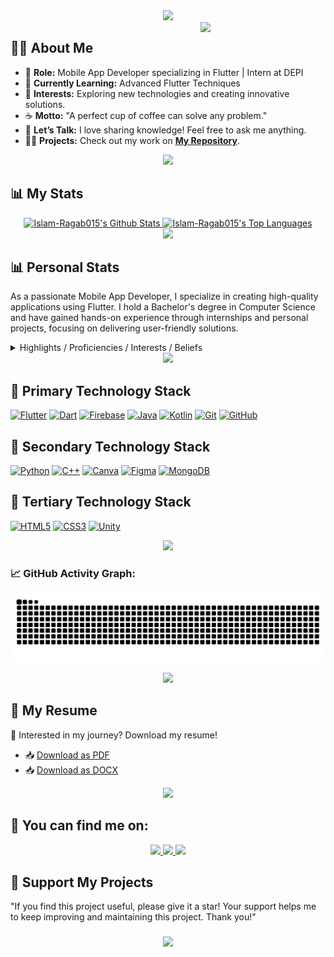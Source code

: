 <div align="center">
    <img src="https://readme-typing-svg.herokuapp.com/?font=Righteous&size=35&center=true&vCenter=true&width=500&height=70&duration=4000&lines=Hello+World!+👋;+I'm+Islam+Elsherif+😎;" />
</div>

<img align='right' src='https://user-images.githubusercontent.com/5713670/87202985-820dcb80-c2b6-11ea-9f56-7ec461c497c3.gif' width='200'>

## 🙋‍♂️ About Me

- 🔭 **Role:** Mobile App Developer specializing in Flutter | Intern at DEPI
- 🌱 **Currently Learning:** Advanced Flutter Techniques
- 🤔 **Interests:** Exploring new technologies and creating innovative solutions.
- ☕ **Motto:** "A perfect cup of coffee can solve any problem."
- 💬 **Let’s Talk:** I love sharing knowledge! Feel free to ask me anything.
- 👨‍💻 **Projects:** Check out my work on **[My Repository](https://github.com/Islam-Ragab015?tab=repositories)**.

<div align="center">
    <img src="https://user-images.githubusercontent.com/73097560/115834477-dbab4500-a447-11eb-908a-139a6edaec5c.gif" />
</div>

## 📊 My Stats

<div align="center">
    <a href="https://github.com/Islam-Ragab015">
        <img alt="Islam-Ragab015's Github Stats" src="https://github-readme-stats.vercel.app/api?username=Islam-Ragab015&show_icons=true&count_private=true&theme=radical&hide_border=true&bg_color=0D1117" />
    </a>
    <a href="https://github.com/Islam-Ragab015">
        <img alt="Islam-Ragab015's Top Languages" src="https://github-readme-stats.vercel.app/api/top-langs/?username=Islam-Ragab015&langs_count=8&count_private=true&layout=compact&theme=radical&hide_border=true&bg_color=0D1117" />
    </a>
</div>

<div align="center">
    <img src="https://user-images.githubusercontent.com/73097560/115834477-dbab4500-a447-11eb-908a-139a6edaec5c.gif" />
</div>

## 📊 Personal Stats

As a passionate Mobile App Developer, I specialize in creating high-quality applications using Flutter. I hold a Bachelor's degree in Computer Science and have gained hands-on experience through internships and personal projects, focusing on delivering user-friendly solutions.

<details>
  <summary>Highlights / Proficiencies / Interests / Beliefs</summary>

 **Highlights:**
- ⭐ Recent graduate with a Bachelor’s in Computer Science and Information Systems.
- ⭐ Completed a certification in Flutter development from ITI.
- ⭐ Developed multiple Flutter applications demonstrating my mobile app development skills.
- ⭐ Engaged in collaborative projects during my internship at DEPI, contributing to team success.
- ⭐ Dedicated to continuous learning and skill enhancement in mobile development.
- ⭐ Passionate about creating innovative solutions that improve user experience.

**Proficiencies:**
- 📚 Flutter & Dart for mobile app development.
- 📚 Firebase for backend services and databases.
- 📚 State Management using BLoC and Cubit.
- 📚 UI/UX design principles focusing on responsive interfaces.
- 📚 Git and GitHub for version control.
- 📚 Experience with RESTful APIs and integrations.
- 📚 Agile methodologies for efficient project management.

**Interests:**
- ✔️ Exploring new technologies and trends in mobile development.
- ✔️ Engaging in personal projects to refine skills and experiment.
- ✔️ Collaborating with tech community members to share knowledge.

**Big believer in:**
- 💡 The importance of self-education and lifelong learning.
- 💡 The value of collaboration in achieving project success.
- 💡 The role of user feedback in improving functionality and design.
- 💡 The impact of technology in enhancing life and solving real-world problems.

</details>

<div align="center">
    <img src="https://user-images.githubusercontent.com/73097560/115834477-dbab4500-a447-11eb-908a-139a6edaec5c.gif" />
</div>

## 🥇 Primary Technology Stack

[![Flutter](https://img.shields.io/badge/Flutter-%2302569B.svg?style=for-the-badge&logo=Flutter&logoColor=white)](https://flutter.dev/)
[![Dart](https://img.shields.io/badge/Dart-%230175C2.svg?style=for-the-badge&logo=dart&logoColor=white)](https://dart.dev/)
[![Firebase](https://img.shields.io/badge/Firebase-%23039BE5.svg?style=for-the-badge&logo=firebase)](https://firebase.google.com/)
[![Java](https://img.shields.io/badge/Java-%23ED8B00.svg?style=for-the-badge&logo=java&logoColor=white)](https://www.java.com/)
[![Kotlin](https://img.shields.io/badge/Kotlin-%230095D5.svg?style=for-the-badge&logo=kotlin&logoColor=white)](https://kotlinlang.org/)
[![Git](https://img.shields.io/badge/Git-%23F05033.svg?style=for-the-badge&logo=git&logoColor=white)](https://git-scm.com/)
[![GitHub](https://img.shields.io/badge/GitHub-%23181717.svg?style=for-the-badge&logo=github&logoColor=white)](https://github.com/)

## 🥈 Secondary Technology Stack

[![Python](https://img.shields.io/badge/Python-%233776AB.svg?style=for-the-badge&logo=python&logoColor=white)](https://www.python.org/)
[![C++](https://img.shields.io/badge/C++-%2300599C.svg?style=for-the-badge&logo=c%2B%2B&logoColor=white)](https://isocpp.org/)
[![Canva](https://img.shields.io/badge/Canva-%23E53E00.svg?style=for-the-badge&logo=canva&logoColor=white)](https://www.canva.com/)
[![Figma](https://img.shields.io/badge/Figma-%23F24E1E.svg?style=for-the-badge&logo=figma&logoColor=white)](https://www.figma.com/)
[![MongoDB](https://img.shields.io/badge/MongoDB-%2347A248.svg?style=for-the-badge&logo=mongodb&logoColor=white)](https://www.mongodb.com/)

## 🥉 Tertiary Technology Stack

[![HTML5](https://img.shields.io/badge/HTML5-%23E34F26.svg?style=for-the-badge&logo=html5&logoColor=white)](https://developer.mozilla.org/en-US/docs/Web/HTML)
[![CSS3](https://img.shields.io/badge/CSS3-%231572B6.svg?style=for-the-badge&logo=css3&logoColor=white)](https://developer.mozilla.org/en-US/docs/Web/CSS)
[![Unity](https://img.shields.io/badge/Unity-%232F80E0.svg?style=for-the-badge&logo=unity&logoColor=white)](https://unity.com/)

<div align="center">
    <img src="https://user-images.githubusercontent.com/73097560/115834477-dbab4500-a447-11eb-908a-139a6edaec5c.gif" />
</div>

### 📈 GitHub Activity Graph:

<!--   green snake -->

![idimetrix's github activity graph](https://raw.githubusercontent.com/idimetrix/idimetrix/output/github-contribution-grid-snake.svg)

<div align="center">
    <img src="https://user-images.githubusercontent.com/73097560/115834477-dbab4500-a447-11eb-908a-139a6edaec5c.gif" />
</div>

## 📄 My Resume

🌟 Interested in my journey? Download my resume!  
- 📥 [Download as PDF](https://drive.usercontent.google.com/download?id=1tR36pGt1UzviAOsIIUHSt7xA9Ykmx8MF&export=download&authuser=1&confirm=t&uuid=000aafca-0eca-4e46-8b29-ebd72eca4212&at=AENtkXb5FQATzuHqiYp71CgMRBfa:1730903969052)  
- 📥 [Download as DOCX](https://drive.usercontent.google.com/download?id=1QSvgC8AM5c_sLFRzb61aOy022iqj569C&export=download&authuser=1&confirm=t&uuid=df45e425-946d-4fab-9644-e381013c05ba&at=AENtkXblLKurniediY2PNSHvY-oR:1730904041515)

<div align="center">
    <a href="https://drive.google.com/drive/folders/11ATSzyw-cuNiW1_TzcsJfl9aqcMPCQvP?usp=sharing" target="_blank">
        <img src="https://img.shields.io/badge/Resume-0077B5?style=for-the-badge&logo=googledrive&logoColor=white" />
    </a>
</div>

## 🔎 You can find me on:

<div align="center">
    <a href="https://www.linkedin.com/in/islam-elsherif/" target="_blank">
        <img src="https://img.shields.io/badge/LinkedIn-0077B5?style=for-the-badge&logo=linkedin&logoColor=white" />
    </a>
    <a href="https://www.upwork.com/freelancers/~0161bd211ba2db010b" target="_blank">
        <img src="https://img.shields.io/badge/Upwork-6FDA44?style=for-the-badge&logo=upwork&logoColor=white" />
    </a>
    <a href="https://www.facebook.com/profile.php?id=100094027563398" target="_blank">
        <img src="https://img.shields.io/badge/Facebook-1877F2?style=for-the-badge&logo=facebook&logoColor=white" />
    </a>
</div>

## 🙏 Support My Projects
"If you find this project useful, please give it a star! Your support helps me to keep improving and maintaining this project. Thank you!"

<h3 align="center">
    <img src="https://readme-typing-svg.herokuapp.com/?font=Righteous&size=25&center=true&vCenter=true&width=500&height=70&duration=4000&lines=Thanks+for+visiting!+😊;Keep+coding+and+creating+cool+stuff!;" />
</h3>
